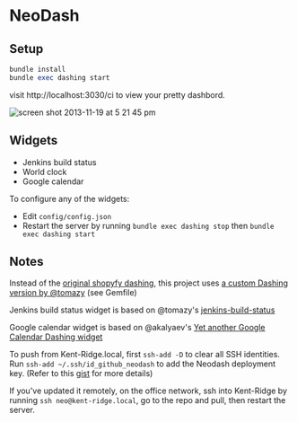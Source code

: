 # NeoDash

## Setup

```ruby
bundle install
bundle exec dashing start
```

visit http://localhost:3030/ci to view your pretty dashbord.

![screen shot 2013-11-19 at 5 21 45 pm](https://f.cloud.github.com/assets/412533/1571300/37fcee5a-5101-11e3-8b54-17f285d2e124.png)

## Widgets

- Jenkins build status
- World clock
- Google calendar

To configure any of the widgets:
- Edit `config/config.json`
- Restart the server by running `bundle exec dashing stop` then `bundle exec dashing start`

## Notes

Instead of the [original shopyfy dashing](http://shopify.github.io/dashing/), this project uses [a custom Dashing version by @tomazy](https://github.com/tomazy/dashing/tree/dashboard-from-config) (see Gemfile)

Jenkins build status widget is based on @tomazy's [jenkins-build-status](https://github.com/tomazy/jenkins-status-dashing)

Google calendar widget is based on @akalyaev's [Yet another Google Calendar Dashing widget](https://gist.github.com/akalyaev/6387762)

To push from Kent-Ridge.local, first `ssh-add -D` to clear all SSH identities. Run `ssh-add ~/.ssh/id_github_neodash` to add the Neodash deployment key. (Refer to this [gist](https://gist.github.com/jexchan/2351996) for more details)

If you've updated it remotely, on the office network, ssh into Kent-Ridge by running `ssh neo@kent-ridge.local`, go to the repo and pull, then restart the server.
